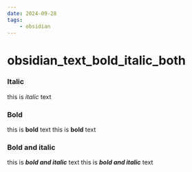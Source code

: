 ```yaml
---
date: 2024-09-28 
tags: 
    - obsidian
---
```


# obsidian_text_bold_italic_both

### Italic
this is *italic* text

### Bold
this is **bold** text 
this is __bold__ text 

### Bold and italic
this is ***bold and italic*** text 
this is ___bold and italic___ text 
